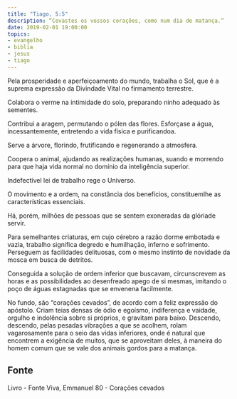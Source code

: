 ```yaml
---
title: "Tiago, 5:5"
description: “Cevastes os vossos corações, como num dia de matança.”
date: 2019-02-01 19:00:00
topics: 
- evangelho
- biblia
- jesus
- tiago
---
```


Pela prosperidade e aperfeiçoamento do mundo, trabalha o Sol, que é a
suprema expressão da Divindade Vital no firmamento terrestre.

Colabora o verme na intimidade do solo, preparando ninho adequado às
sementes.

Contribui a aragem, permutando o pólen das flores. Esforça­se a água,
incessantemente, entretendo a vida física e purificando­a.

Serve a árvore, florindo, frutificando e regenerando a atmosfera.

Coopera o animal, ajudando as realizações humanas, suando e morrendo
para que haja vida normal no domínio da inteligência superior.

Indefectível lei de trabalho rege o Universo.

O movimento e a ordem, na constância dos benefícios, constituem­lhe as
características essenciais.

Há, porém, milhões de pessoas que se sentem exoneradas da glóriade
servir.

Para semelhantes criaturas, em cujo cérebro a razão dorme embotada e
vazia, trabalho significa degredo e humilhação, inferno e sofrimento. Perseguem as
facilidades delituosas, com o mesmo instinto de novidade da mosca em busca de
detritos.

Conseguida a solução de ordem inferior que buscavam, circunscrevem as
horas e as possibilidades ao desenfreado apego de si mesmas, imitando o poço de
águas estagnadas que se envenena facilmente.

No fundo, são “corações cevados”, de acordo com a feliz expressão do
apóstolo. Criam teias densas de ódio e egoísmo, indiferença e vaidade, orgulho e
indolência sobre si próprios, e gravitam para baixo. Descendo, descendo, pelas
pesadas vibrações a que se acolhem, rolam vagarosamente para o seio das vidas
inferiores, onde é natural que encontrem a exigência de muitos, que se aproveitam
deles, à maneira do homem comum que se vale dos animais gordos para a matança.



## Fonte
Livro - Fonte Viva, Emmanuel
80 - Corações cevados

